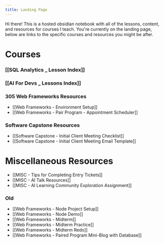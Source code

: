 ```yaml
---
title: Landing Page
---
```

Hi there! This is a hosted obsidian notebook with all of the lessons, content, and resources for courses I teach. You're currently on the landing page, below are links to the specific courses and resources you might be after.

# Courses

### [[SQL Analytics _ Lesson Index]]

### [[AI For Devs _ Lessons Index]]

### 305 Web Frameworks Resources

- [[Web Frameworks - Environment Setup]]
- [[Web Frameworks - Pair Program - Appointment Scheduler]]


### Software Capstone Resources

- [[Software Capstone - Initial Client Meeting Checklist]]
- [[Software Capstone - Initial Client Meeting Email Template]]

# Miscellaneous Resources

- [[MISC - Tips for Completing Entry Tickets]]
- [[MISC - AI Talk Resources]]
- [[MISC -  AI Learning Community Exploration Assignment]]

### Old

- [[Web Frameworks - Node Project Setup]]
- [[Web Frameworks - Node Demo]]
- [[Web Frameworks - Midterm]]
- [[Web Frameworks - Midterm Practice]]
- [[Web Frameworks - Midterm Redo]]
- [[Web Frameworks - Paired Program Mini-Blog with Database]]

